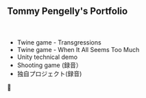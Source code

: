 <h2>Tommy Pengelly's Portfolio</h2>　


- Twine game - Transgressions
- Twine game - When It All Seems Too Much
- Unity technical demo
- Shooting game (録音）
- 独自プロジェクト(録音)

:penguin:
